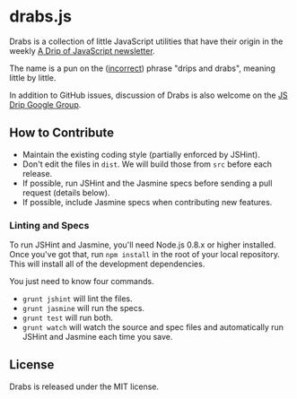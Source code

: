 # drabs.js

Drabs is a collection of little JavaScript utilities that have their origin in the weekly [A Drip of JavaScript newsletter][drip].

The name is a pun on the ([incorrect][phrase]) phrase "drips and drabs", meaning little by little.

In addition to GitHub issues, discussion of Drabs is also welcome on the [JS Drip Google Group][group].

## How to Contribute

* Maintain the existing coding style (partially enforced by JSHint).
* Don't edit the files in `dist`. We will build those from `src` before each release.
* If possible, run JSHint and the Jasmine specs before sending a pull request (details below).
* If possible, include Jasmine specs when contributing new features.

### Linting and Specs

To run JSHint and Jasmine, you'll need Node.js 0.8.x or higher installed. Once you've got that, run `npm install` in the root of your local repository. This will install all of the development dependencies.

You just need to know four commands.

* `grunt jshint` will lint the files.
* `grunt jasmine` will run the specs.
* `grunt test` will run both.
* `grunt watch` will watch the source and spec files and automatically run JSHint and Jasmine each time you save.

## License

Drabs is released under the MIT license.

[drip]:http://adripofjavascript.com
[phrase]:http://grammarist.com/usage/dribs-and-drabs/
[group]:https://groups.google.com/forum/?fromgroups#!forum/js-drip-discussions

